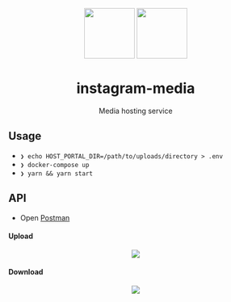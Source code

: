 <div align="center">

<p>
  <img src="https://user-images.githubusercontent.com/11808903/36056926-52b61114-0e11-11e8-8d4e-b5b1cd5a84cf.png" width="100"/>
  <img src="https://user-images.githubusercontent.com/11808903/38833472-efb96bf4-41c5-11e8-898c-aa76b904e3b6.png" width="100"/>
</p>

<h1>instagram-media</h1>

<p>Media hosting service</p>

</div>

## Usage

- `❯ echo HOST_PORTAL_DIR=/path/to/uploads/directory > .env`
- `❯ docker-compose up`
- `❯ yarn && yarn start`

## API

- Open [Postman](https://www.getpostman.com)

#### Upload

<div align="center">
  <img src="https://user-images.githubusercontent.com/11808903/38836223-a2fd958a-41cd-11e8-93aa-bfe3fca47f47.png">
</div>

#### Download

<div align="center">
  <img src="https://user-images.githubusercontent.com/11808903/38836256-c0de82da-41cd-11e8-8729-b8d9957caa9a.png">
</div>
